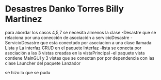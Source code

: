 # Desastres Danko Torres Billy Martinez
para abordar los casos 4,5,7 se necesita almenos la clase
-Desastre que se relaciona por una conección de asociación a servicioDesastre
-ServicioDesastre que esta conectado por asociacion a una clase llamada Lista y La interfaz CRUD en el paquete Interfaz
-lista se conecta por asociación a las 3 vistas creadas en la vistaPrincipal 
-el paquete vista contiene MainGUI y 3 vistas que se conectan por por dependencia con las clase Launcher del paquete Lanzador 







se hizo lo que se pudu
